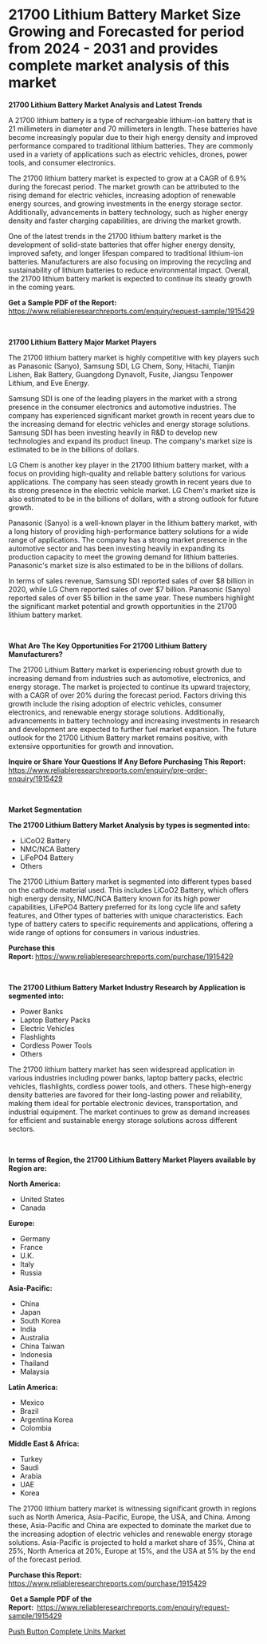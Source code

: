 <p><h1>21700 Lithium Battery Market Size Growing and Forecasted for period from 2024 - 2031 and provides complete market analysis of this market</h1></p><p><strong>21700 Lithium Battery Market Analysis and Latest Trends</strong></p>
<p><p>A 21700 lithium battery is a type of rechargeable lithium-ion battery that is 21 millimeters in diameter and 70 millimeters in length. These batteries have become increasingly popular due to their high energy density and improved performance compared to traditional lithium batteries. They are commonly used in a variety of applications such as electric vehicles, drones, power tools, and consumer electronics.</p><p>The 21700 lithium battery market is expected to grow at a CAGR of 6.9% during the forecast period. The market growth can be attributed to the rising demand for electric vehicles, increasing adoption of renewable energy sources, and growing investments in the energy storage sector. Additionally, advancements in battery technology, such as higher energy density and faster charging capabilities, are driving the market growth.</p><p>One of the latest trends in the 21700 lithium battery market is the development of solid-state batteries that offer higher energy density, improved safety, and longer lifespan compared to traditional lithium-ion batteries. Manufacturers are also focusing on improving the recycling and sustainability of lithium batteries to reduce environmental impact. Overall, the 21700 lithium battery market is expected to continue its steady growth in the coming years.</p></p>
<p><strong>Get a Sample PDF of the Report:&nbsp;</strong> <a href="https://www.reliableresearchreports.com/enquiry/request-sample/1915429">https://www.reliableresearchreports.com/enquiry/request-sample/1915429</a></p>
<p>&nbsp;</p>
<p><strong>21700 Lithium Battery Major Market Players</strong></p>
<p><p>The 21700 lithium battery market is highly competitive with key players such as Panasonic (Sanyo), Samsung SDI, LG Chem, Sony, Hitachi, Tianjin Lishen, Bak Battery, Guangdong Dynavolt, Fusite, Jiangsu Tenpower Lithium, and Eve Energy. </p><p>Samsung SDI is one of the leading players in the market with a strong presence in the consumer electronics and automotive industries. The company has experienced significant market growth in recent years due to the increasing demand for electric vehicles and energy storage solutions. Samsung SDI has been investing heavily in R&D to develop new technologies and expand its product lineup. The company's market size is estimated to be in the billions of dollars.</p><p>LG Chem is another key player in the 21700 lithium battery market, with a focus on providing high-quality and reliable battery solutions for various applications. The company has seen steady growth in recent years due to its strong presence in the electric vehicle market. LG Chem's market size is also estimated to be in the billions of dollars, with a strong outlook for future growth.</p><p>Panasonic (Sanyo) is a well-known player in the lithium battery market, with a long history of providing high-performance battery solutions for a wide range of applications. The company has a strong market presence in the automotive sector and has been investing heavily in expanding its production capacity to meet the growing demand for lithium batteries. Panasonic's market size is also estimated to be in the billions of dollars.</p><p>In terms of sales revenue, Samsung SDI reported sales of over $8 billion in 2020, while LG Chem reported sales of over $7 billion. Panasonic (Sanyo) reported sales of over $5 billion in the same year. These numbers highlight the significant market potential and growth opportunities in the 21700 lithium battery market.</p></p>
<p>&nbsp;</p>
<p><strong>What Are The Key Opportunities For 21700 Lithium Battery Manufacturers?</strong></p>
<p><p>The 21700 Lithium Battery market is experiencing robust growth due to increasing demand from industries such as automotive, electronics, and energy storage. The market is projected to continue its upward trajectory, with a CAGR of over 20% during the forecast period. Factors driving this growth include the rising adoption of electric vehicles, consumer electronics, and renewable energy storage solutions. Additionally, advancements in battery technology and increasing investments in research and development are expected to further fuel market expansion. The future outlook for the 21700 Lithium Battery market remains positive, with extensive opportunities for growth and innovation.</p></p>
<p><strong>Inquire or Share Your Questions If Any Before Purchasing This Report:</strong> <a href="https://www.reliableresearchreports.com/enquiry/pre-order-enquiry/1915429">https://www.reliableresearchreports.com/enquiry/pre-order-enquiry/1915429</a></p>
<p>&nbsp;</p>
<p><strong>Market Segmentation</strong></p>
<p><strong>The 21700 Lithium Battery Market Analysis by types is segmented into:</strong></p>
<p><ul><li>LiCoO2 Battery</li><li>NMC/NCA Battery</li><li>LiFePO4 Battery</li><li>Others</li></ul></p>
<p><p>The 21700 Lithium Battery market is segmented into different types based on the cathode material used. This includes LiCoO2 Battery, which offers high energy density, NMC/NCA Battery known for its high power capabilities, LiFePO4 Battery preferred for its long cycle life and safety features, and Other types of batteries with unique characteristics. Each type of battery caters to specific requirements and applications, offering a wide range of options for consumers in various industries.</p></p>
<p><strong>Purchase this Report:&nbsp;</strong><a href="https://www.reliableresearchreports.com/purchase/1915429">https://www.reliableresearchreports.com/purchase/1915429</a></p>
<p>&nbsp;</p>
<p><strong>The 21700 Lithium Battery Market Industry Research by Application is segmented into:</strong></p>
<p><ul><li>Power Banks</li><li>Laptop Battery Packs</li><li>Electric Vehicles</li><li>Flashlights</li><li>Cordless Power Tools</li><li>Others</li></ul></p>
<p><p>The 21700 lithium battery market has seen widespread application in various industries including power banks, laptop battery packs, electric vehicles, flashlights, cordless power tools, and others. These high-energy density batteries are favored for their long-lasting power and reliability, making them ideal for portable electronic devices, transportation, and industrial equipment. The market continues to grow as demand increases for efficient and sustainable energy storage solutions across different sectors.</p></p>
<p>&nbsp;</p>
<p><strong>In terms of Region, the 21700 Lithium Battery Market Players available by Region are:</strong></p>
<p>
    <p> <strong> North America: </strong>
        <ul>
            <li>United States</li>
            <li>Canada</li>
        </ul>
        </p> 
    <p> <strong> Europe: </strong>
        <ul>
            <li>Germany</li>
            <li>France</li>
            <li>U.K.</li>
            <li>Italy</li>
            <li>Russia</li>
        </ul>
        </p> 
    <p> <strong> Asia-Pacific: </strong>
        <ul>
            <li>China</li>
            <li>Japan</li>
            <li>South Korea</li>
            <li>India</li>
            <li>Australia</li>
            <li>China Taiwan</li>
            <li>Indonesia</li>
            <li>Thailand</li>
            <li>Malaysia</li>
        </ul>
        </p> 
    <p> <strong> Latin America: </strong>
        <ul>
            <li>Mexico</li>
            <li>Brazil</li>
            <li>Argentina Korea</li>
            <li>Colombia</li>
        </ul>
        </p> 
    <p> <strong> Middle East & Africa: </strong>
        <ul>
            <li>Turkey</li>
            <li>Saudi</li>
            <li>Arabia</li>
            <li>UAE</li>
            <li>Korea</li>
        </ul>
    </p>
    </p>
<p><p>The 21700 lithium battery market is witnessing significant growth in regions such as North America, Asia-Pacific, Europe, the USA, and China. Among these, Asia-Pacific and China are expected to dominate the market due to the increasing adoption of electric vehicles and renewable energy storage solutions. Asia-Pacific is projected to hold a market share of 35%, China at 25%, North America at 20%, Europe at 15%, and the USA at 5% by the end of the forecast period.</p></p>
<p><strong>Purchase this Report: </strong><a href="https://www.reliableresearchreports.com/purchase/1915429">https://www.reliableresearchreports.com/purchase/1915429</a></p>
<p>&nbsp;<strong>Get a Sample PDF of the Report:&nbsp;&nbsp;</strong><a href="https://www.reliableresearchreports.com/enquiry/request-sample/1915429">https://www.reliableresearchreports.com/enquiry/request-sample/1915429</a></p>
<p><strong></strong></p>
<p><p><a href="https://github.com/RoccoManning/Market-Research-Report-List-4/blob/main/push-button-complete-units-market.md">Push Button Complete Units Market</a></p></p>